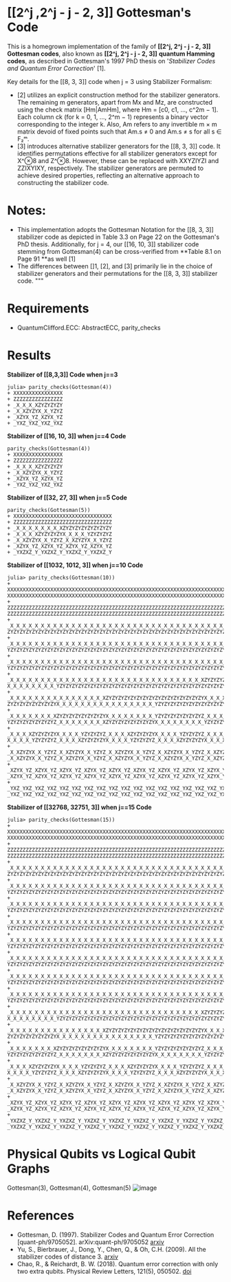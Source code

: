 # [[2^j ,2^j - j - 2, 3]] Gottesman's Code

This is a homegrown implementation of the family of **[[2^j, 2^j - j - 2, 3]] Gottesman codes**, also known as **[[2^j, 2^j - j - 2, 3]]** **quantum Hamming codes**, as described in Gottesman's 1997 PhD thesis on '_Stabilizer Codes and Quantum Error Correction_' [1].

Key details for the [[8, 3, 3]] code when j = 3 using Stabilizer Formalism:
- [2] utilizes an explicit construction method for the stabilizer generators. The remaining m generators, apart from Mx and Mz, are constructed using the check matrix [Hm|AmHm], where Hm = [c0, c1, ..., c^2m − 1]. Each column ck (for k = 0, 1, ..., 2^m − 1) represents a binary vector corresponding to the integer k. Also, Am refers to any invertible m × m matrix devoid of fixed points such that Am​.s ≠ 0 and Am.s ≠ s for all s ∈ F₂ᵐ.
- [3] introduces alternative stabilizer generators for the [[8, 3, 3]] code. It identifies permutations effective for all stabilizer generators except for X^⊗8 and Z^⊗8. However, these can be replaced with XXYZIYZI and ZZIXYIXY, respectively. The stabilizer generators are permuted to achieve desired properties, reflecting an alternative approach to constructing the stabilizer code.

# Notes:
- This implementation adopts the Gottesman Notation for the [[8, 3, 3]] stabilizer code as depicted in Table 3.3 on Page 22 on the Gottesman's PhD thesis. Additionally, for j = 4, our [[16, 10, 3]] stabilizer code stemming from Gottesman(4) can be cross-verified from **Table 8.1 on Page 91 **as well [1]
- The differences between []1, [2], and [3] primarily lie in the choice of stabilizer generators and their permutations for the [[8, 3, 3]] stabilizer code.
"""

# Requirements

- QuantumClifford.ECC: AbstractECC, parity_checks

# Results 

**Stabilizer of [[8,3,3]] Code when j==3**
```
julia> parity_checks(Gottesman(4))
+ XXXXXXXXXXXXXXXX
+ ZZZZZZZZZZZZZZZZ
+ _X_X_X_XZYZYZYZY
+ _X_XZYZYX_X_YZYZ
+ _XZYX_YZ_XZYX_YZ
+ _YXZ_YXZ_YXZ_YXZ
```
**Stabilizer of [[16, 10, 3]] when j==4 Code**
```
parity_checks(Gottesman(4))
+ XXXXXXXXXXXXXXXX
+ ZZZZZZZZZZZZZZZZ
+ _X_X_X_XZYZYZYZY
+ _X_XZYZYX_X_YZYZ
+ _XZYX_YZ_XZYX_YZ
+ _YXZ_YXZ_YXZ_YXZ
```

**Stabilizer of [[32, 27, 3]] when j==5 Code**

```
parity_checks(Gottesman(5))
+ XXXXXXXXXXXXXXXXXXXXXXXXXXXXXXXX
+ ZZZZZZZZZZZZZZZZZZZZZZZZZZZZZZZZ
+ _X_X_X_X_X_X_X_XZYZYZYZYZYZYZYZY
+ _X_X_X_XZYZYZYZYX_X_X_X_YZYZYZYZ
+ _X_XZYZYX_X_YZYZ_X_XZYZYX_X_YZYZ
+ _XZYX_YZ_XZYX_YZ_XZYX_YZ_XZYX_YZ
+ _YXZXZ_Y_YXZXZ_Y_YXZXZ_Y_YXZXZ_Y

```

**Stabilizer of [[1032, 1012, 3]] when j==10 Code**


```
julia> parity_checks(Gottesman(10))
+ XXXXXXXXXXXXXXXXXXXXXXXXXXXXXXXXXXXXXXXXXXXXXXXXXXXXXXXXXXXXXXXXXXXXXXXXXXXXXXX⋯XXXXXXXXXXXXXXXXXXXXXXXXXXXXXXXXXXXXXXXXXXXXXXXXXXXXXXXXXXXXXXXXXXXXXXXXXXXXXXXX
+ ZZZZZZZZZZZZZZZZZZZZZZZZZZZZZZZZZZZZZZZZZZZZZZZZZZZZZZZZZZZZZZZZZZZZZZZZZZZZZZZ⋯ZZZZZZZZZZZZZZZZZZZZZZZZZZZZZZZZZZZZZZZZZZZZZZZZZZZZZZZZZZZZZZZZZZZZZZZZZZZZZZZZ
+ _X_X_X_X_X_X_X_X_X_X_X_X_X_X_X_X_X_X_X_X_X_X_X_X_X_X_X_X_X_X_X_X_X_X_X_X_X_X_X_⋯ZYZYZYZYZYZYZYZYZYZYZYZYZYZYZYZYZYZYZYZYZYZYZYZYZYZYZYZYZYZYZYZYZYZYZYZYZYZYZYZY
+ _X_X_X_X_X_X_X_X_X_X_X_X_X_X_X_X_X_X_X_X_X_X_X_X_X_X_X_X_X_X_X_X_X_X_X_X_X_X_X_⋯YZYZYZYZYZYZYZYZYZYZYZYZYZYZYZYZYZYZYZYZYZYZYZYZYZYZYZYZYZYZYZYZYZYZYZYZYZYZYZYZ
+ _X_X_X_X_X_X_X_X_X_X_X_X_X_X_X_X_X_X_X_X_X_X_X_X_X_X_X_X_X_X_X_X_X_X_X_X_X_X_X_⋯YZYZYZYZYZYZYZYZYZYZYZYZYZYZYZYZYZYZYZYZYZYZYZYZYZYZYZYZYZYZYZYZYZYZYZYZYZYZYZYZ
+ _X_X_X_X_X_X_X_X_X_X_X_X_X_X_X_X_X_X_X_X_X_X_X_X_X_X_X_X_X_X_X_XZYZYZYZYZYZYZYZ⋯X_X_X_X_X_X_X_X_YZYZYZYZYZYZYZYZYZYZYZYZYZYZYZYZYZYZYZYZYZYZYZYZYZYZYZYZYZYZYZYZ
+ _X_X_X_X_X_X_X_X_X_X_X_X_X_X_X_XZYZYZYZYZYZYZYZYZYZYZYZYZYZYZYZYX_X_X_X_X_X_X_X⋯ZYZYZYZYZYZYZYZYX_X_X_X_X_X_X_X_X_X_X_X_X_X_X_X_YZYZYZYZYZYZYZYZYZYZYZYZYZYZYZYZ
+ _X_X_X_X_X_X_X_XZYZYZYZYZYZYZYZYX_X_X_X_X_X_X_X_YZYZYZYZYZYZYZYZ_X_X_X_X_X_X_X_⋯YZYZYZYZYZYZYZYZ_X_X_X_X_X_X_X_XZYZYZYZYZYZYZYZYX_X_X_X_X_X_X_X_YZYZYZYZYZYZYZYZ
+ _X_X_X_XZYZYZYZYX_X_X_X_YZYZYZYZ_X_X_X_XZYZYZYZYX_X_X_X_YZYZYZYZ_X_X_X_XZYZYZYZ⋯X_X_X_X_YZYZYZYZ_X_X_X_XZYZYZYZYX_X_X_X_YZYZYZYZ_X_X_X_XZYZYZYZYX_X_X_X_YZYZYZYZ
+ _X_XZYZYX_X_YZYZ_X_XZYZYX_X_YZYZ_X_XZYZYX_X_YZYZ_X_XZYZYX_X_YZYZ_X_XZYZYX_X_YZY⋯_X_XZYZYX_X_YZYZ_X_XZYZYX_X_YZYZ_X_XZYZYX_X_YZYZ_X_XZYZYX_X_YZYZ_X_XZYZYX_X_YZYZ
+ _XZYX_YZ_XZYX_YZ_XZYX_YZ_XZYX_YZ_XZYX_YZ_XZYX_YZ_XZYX_YZ_XZYX_YZ_XZYX_YZ_XZYX_Y⋯_XZYX_YZ_XZYX_YZ_XZYX_YZ_XZYX_YZ_XZYX_YZ_XZYX_YZ_XZYX_YZ_XZYX_YZ_XZYX_YZ_XZYX_YZ
+ _YXZ_YXZ_YXZ_YXZ_YXZ_YXZ_YXZ_YXZ_YXZ_YXZ_YXZ_YXZ_YXZ_YXZ_YXZ_YXZ_YXZ_YXZ_YXZ_YX⋯_YXZ_YXZ_YXZ_YXZ_YXZ_YXZ_YXZ_YXZ_YXZ_YXZ_YXZ_YXZ_YXZ_YXZ_YXZ_YXZ_YXZ_YXZ_YXZ_YXZ
```

 **Stabilizer of [[32768, 32751, 3]] when j==15 Code**

```
julia> parity_checks(Gottesman(15))
+ XXXXXXXXXXXXXXXXXXXXXXXXXXXXXXXXXXXXXXXXXXXXXXXXXXXXXXXXXXXXXXXXXXXXXXXXXXXXXXX⋯XXXXXXXXXXXXXXXXXXXXXXXXXXXXXXXXXXXXXXXXXXXXXXXXXXXXXXXXXXXXXXXXXXXXXXXXXXXXXXXX
+ ZZZZZZZZZZZZZZZZZZZZZZZZZZZZZZZZZZZZZZZZZZZZZZZZZZZZZZZZZZZZZZZZZZZZZZZZZZZZZZZ⋯ZZZZZZZZZZZZZZZZZZZZZZZZZZZZZZZZZZZZZZZZZZZZZZZZZZZZZZZZZZZZZZZZZZZZZZZZZZZZZZZZ
+ _X_X_X_X_X_X_X_X_X_X_X_X_X_X_X_X_X_X_X_X_X_X_X_X_X_X_X_X_X_X_X_X_X_X_X_X_X_X_X_⋯ZYZYZYZYZYZYZYZYZYZYZYZYZYZYZYZYZYZYZYZYZYZYZYZYZYZYZYZYZYZYZYZYZYZYZYZYZYZYZYZY
+ _X_X_X_X_X_X_X_X_X_X_X_X_X_X_X_X_X_X_X_X_X_X_X_X_X_X_X_X_X_X_X_X_X_X_X_X_X_X_X_⋯YZYZYZYZYZYZYZYZYZYZYZYZYZYZYZYZYZYZYZYZYZYZYZYZYZYZYZYZYZYZYZYZYZYZYZYZYZYZYZYZ
+ _X_X_X_X_X_X_X_X_X_X_X_X_X_X_X_X_X_X_X_X_X_X_X_X_X_X_X_X_X_X_X_X_X_X_X_X_X_X_X_⋯YZYZYZYZYZYZYZYZYZYZYZYZYZYZYZYZYZYZYZYZYZYZYZYZYZYZYZYZYZYZYZYZYZYZYZYZYZYZYZYZ
+ _X_X_X_X_X_X_X_X_X_X_X_X_X_X_X_X_X_X_X_X_X_X_X_X_X_X_X_X_X_X_X_X_X_X_X_X_X_X_X_⋯YZYZYZYZYZYZYZYZYZYZYZYZYZYZYZYZYZYZYZYZYZYZYZYZYZYZYZYZYZYZYZYZYZYZYZYZYZYZYZYZ
+ _X_X_X_X_X_X_X_X_X_X_X_X_X_X_X_X_X_X_X_X_X_X_X_X_X_X_X_X_X_X_X_X_X_X_X_X_X_X_X_⋯YZYZYZYZYZYZYZYZYZYZYZYZYZYZYZYZYZYZYZYZYZYZYZYZYZYZYZYZYZYZYZYZYZYZYZYZYZYZYZYZ
+ _X_X_X_X_X_X_X_X_X_X_X_X_X_X_X_X_X_X_X_X_X_X_X_X_X_X_X_X_X_X_X_X_X_X_X_X_X_X_X_⋯YZYZYZYZYZYZYZYZYZYZYZYZYZYZYZYZYZYZYZYZYZYZYZYZYZYZYZYZYZYZYZYZYZYZYZYZYZYZYZYZ
+ _X_X_X_X_X_X_X_X_X_X_X_X_X_X_X_X_X_X_X_X_X_X_X_X_X_X_X_X_X_X_X_X_X_X_X_X_X_X_X_⋯YZYZYZYZYZYZYZYZYZYZYZYZYZYZYZYZYZYZYZYZYZYZYZYZYZYZYZYZYZYZYZYZYZYZYZYZYZYZYZYZ
+ _X_X_X_X_X_X_X_X_X_X_X_X_X_X_X_X_X_X_X_X_X_X_X_X_X_X_X_X_X_X_X_X_X_X_X_X_X_X_X_⋯YZYZYZYZYZYZYZYZYZYZYZYZYZYZYZYZYZYZYZYZYZYZYZYZYZYZYZYZYZYZYZYZYZYZYZYZYZYZYZYZ
+ _X_X_X_X_X_X_X_X_X_X_X_X_X_X_X_X_X_X_X_X_X_X_X_X_X_X_X_X_X_X_X_XZYZYZYZYZYZYZYZ⋯X_X_X_X_X_X_X_X_YZYZYZYZYZYZYZYZYZYZYZYZYZYZYZYZYZYZYZYZYZYZYZYZYZYZYZYZYZYZYZYZ
+ _X_X_X_X_X_X_X_X_X_X_X_X_X_X_X_XZYZYZYZYZYZYZYZYZYZYZYZYZYZYZYZYX_X_X_X_X_X_X_X⋯ZYZYZYZYZYZYZYZYX_X_X_X_X_X_X_X_X_X_X_X_X_X_X_X_YZYZYZYZYZYZYZYZYZYZYZYZYZYZYZYZ
+ _X_X_X_X_X_X_X_XZYZYZYZYZYZYZYZYX_X_X_X_X_X_X_X_YZYZYZYZYZYZYZYZ_X_X_X_X_X_X_X_⋯YZYZYZYZYZYZYZYZ_X_X_X_X_X_X_X_XZYZYZYZYZYZYZYZYX_X_X_X_X_X_X_X_YZYZYZYZYZYZYZYZ
+ _X_X_X_XZYZYZYZYX_X_X_X_YZYZYZYZ_X_X_X_XZYZYZYZYX_X_X_X_YZYZYZYZ_X_X_X_XZYZYZYZ⋯X_X_X_X_YZYZYZYZ_X_X_X_XZYZYZYZYX_X_X_X_YZYZYZYZ_X_X_X_XZYZYZYZYX_X_X_X_YZYZYZYZ
+ _X_XZYZYX_X_YZYZ_X_XZYZYX_X_YZYZ_X_XZYZYX_X_YZYZ_X_XZYZYX_X_YZYZ_X_XZYZYX_X_YZY⋯_X_XZYZYX_X_YZYZ_X_XZYZYX_X_YZYZ_X_XZYZYX_X_YZYZ_X_XZYZYX_X_YZYZ_X_XZYZYX_X_YZYZ
+ _XZYX_YZ_XZYX_YZ_XZYX_YZ_XZYX_YZ_XZYX_YZ_XZYX_YZ_XZYX_YZ_XZYX_YZ_XZYX_YZ_XZYX_Y⋯_XZYX_YZ_XZYX_YZ_XZYX_YZ_XZYX_YZ_XZYX_YZ_XZYX_YZ_XZYX_YZ_XZYX_YZ_XZYX_YZ_XZYX_YZ
+ _YXZXZ_Y_YXZXZ_Y_YXZXZ_Y_YXZXZ_Y_YXZXZ_Y_YXZXZ_Y_YXZXZ_Y_YXZXZ_Y_YXZXZ_Y_YXZXZ_⋯_YXZXZ_Y_YXZXZ_Y_YXZXZ_Y_YXZXZ_Y_YXZXZ_Y_YXZXZ_Y_YXZXZ_Y_YXZXZ_Y_YXZXZ_Y_YXZXZ_Y
```

# Physical Qubits vs Logical Qubit Graphs
Gottesman(3), Gottesman(4), Gottesman(5) 
![image](https://github.com/Fe-r-oz/GottesmanCode/assets/93876775/2eef72b7-2f00-4b83-bbce-d787bd14b627)


# References
- Gottesman, D. (1997). Stabilizer Codes and Quantum Error Correction [quant-ph/9705052]. arXiv:quant-ph/9705052 [arxiv](https://arxiv.org/abs/quant-ph/9705052)
- Yu, S., Bierbrauer, J., Dong, Y., Chen, Q., & Oh, C.H. (2009). All the stabilizer codes of distance 3. [arxiv](https://arxiv.org/abs/0901.1968v3)
- Chao, R., & Reichardt, B. W. (2018). Quantum error correction with only two extra qubits. Physical Review Letters, 121(5), 050502. [doi](https://doi.org/10.1103/PhysRevLett.121.050502)
